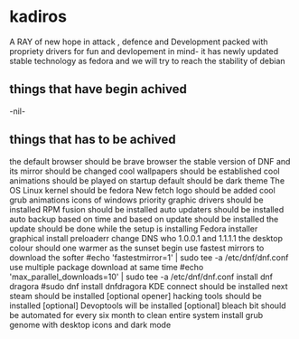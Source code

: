 # kadiros
A RAY of new hope in attack , defence and Development packed with propriety drivers for fun and devlopement in mind- it has newly updated stable technology as fedora and we will try to reach the stability of debian

## things that have begin achived

-nil-

## things that has to be achived

the default browser should be brave browser
the stable version of DNF and its mirror should be changed
cool wallpapers should be established
cool animations should be played on startup
default should be dark theme
The OS Linux kernel should be fedora
New fetch logo should be added
cool grub animations
icons of windows
priority graphic drivers should be installed
RPM fusion should be installed
auto updaters should be installed
auto backup based on time and based on update should be installed
the update should be done while the setup is installing Fedora
installer graphical
install preloaderr
change DNS who 1.0.0.1 and 1.1.1.1
the desktop colour should one warmer as the sunset begin
use fastest mirrors to download the softer
    #echo 'fastestmirror=1' | sudo tee -a /etc/dnf/dnf.conf
use multiple package download at same time
    #echo 'max_parallel_downloads=10' | sudo tee -a /etc/dnf/dnf.conf
install dnf dragora
    #sudo dnf install dnfdragora
KDE connect should be installed next
steam should be installed [optional opener]
hacking tools should be installed [optional]
Devoptools will be installed [optional] 
bleach bit should be automated for every six month to clean entire system
install grub
genome with desktop icons and dark mode